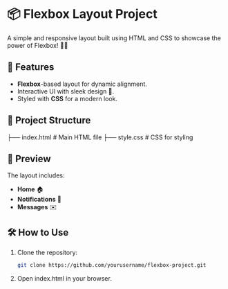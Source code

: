 # 📦 Flexbox Layout Project

A simple and responsive layout built using HTML and CSS to showcase the power of Flexbox! 🎨✨  

## 🚀 Features
- **Flexbox**-based layout for dynamic alignment.  
- Interactive UI with sleek design 🎯.  
- Styled with **CSS** for a modern look.  

## 📂 Project Structure
├── index.html # Main HTML file ├── style.css # CSS for styling

## 🌟 Preview
The layout includes:  
- **Home** 🏠  
- **Notifications** 🔔  
- **Messages** ✉️  

## 🛠️ How to Use
1. Clone the repository:  
   ```bash
   git clone https://github.com/yourusername/flexbox-project.git
2. Open index.html in your browser.
